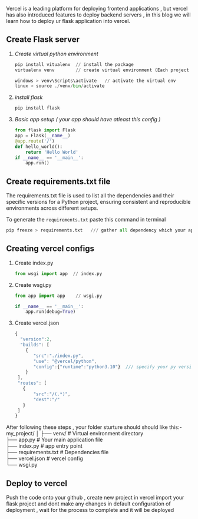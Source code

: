 Vercel is a leading platform for deploying frontend applications , but vercel has also introduced features to deploy backend servers , in this blog we will learn how to deploy ur flask application into vercel.

## Create Flask server
  1. *Create virtual python environment*
      ```python
      pip install vitualenv  // install the package
      virtualenv venv        // create virtual environment (Each project can have its own set of dependencies, independent of other projects.)

      windows > venv\Scripts\activate   // activate the virtual env
      linux > source ./venv/bin/activate
      ```
   2. *install flask*
      ```python
      pip install flask
      ```
   3. *Basic app setup ( your app should have atleast this config )*
      ```python
      from flask import Flask
      app = Flask(__name__)
      @app.route('/')
      def hello_world():
          return 'Hello World'
      if __name__ == '__main__':
          app.run()
      ```

## Create requirements.txt file
   The requirements.txt file is used to list all the dependencies and their specific versions for a Python project, ensuring consistent and reproducible 
    environments across different setups.

   To generate the `requirements.txt` paste this command in terminal
   ```python
   pip freeze > requirements.txt   /// gather all dependency which your app needed into a single file 
   ```

## Creating vercel configs 
  1. Create index.py
     ```python
     from wsgi import app  // index.py
     ```
  2. Create wsgi.py
     ```python 
     from app import app    // wsgi.py
     
     if __name__ == '__main__':
         app.run(debug=True)
     ```
  3. Create vercel.json
     ```javascript
     {
       "version":2,
       "builds": [
         {
            "src":"./index.py",
            "use": "@vercel/python",
            "config":{"runtime":"python3.10"}  /// specify your py version
         }
      ],
      "routes": [
        {
            "src":"/(.*)",
            "dest":"/"
        }
      ]
     }
     ```

After following these steps , your folder sturture should should like this:-
my_project/
│
├── venv/              # Virtual environment directory <br>
├── app.py             # Your main application file   <br>
├── index.py           # app entry point     <br>
├── requirements.txt   # Dependencies file  <br>
├── vercel.json        # vercel config  <br>
└── wsgi.py            <br>

## Deploy to vercel
Push the code onto your github , create new project in vercel import your flask project and dont make any changes in default configuration of deployment , wait for the process to complete and it will be deployed



